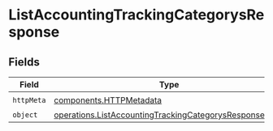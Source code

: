 # ListAccountingTrackingCategorysResponse


## Fields

| Field                                                                                                                            | Type                                                                                                                             | Required                                                                                                                         | Description                                                                                                                      |
| -------------------------------------------------------------------------------------------------------------------------------- | -------------------------------------------------------------------------------------------------------------------------------- | -------------------------------------------------------------------------------------------------------------------------------- | -------------------------------------------------------------------------------------------------------------------------------- |
| `httpMeta`                                                                                                                       | [components.HTTPMetadata](../../models/components/httpmetadata.md)                                                               | :heavy_check_mark:                                                                                                               | N/A                                                                                                                              |
| `object`                                                                                                                         | [operations.ListAccountingTrackingCategorysResponseBody](../../models/operations/listaccountingtrackingcategorysresponsebody.md) | :heavy_minus_sign:                                                                                                               | N/A                                                                                                                              |